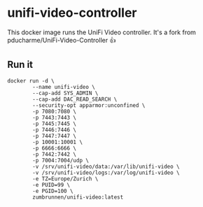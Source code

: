 # unifi-video-controller

This docker image runs the UniFi Video controller. It's a fork from pducharme/UniFi-Video-Controller :+1:

## Run it

```
docker run -d \
        --name unifi-video \
        --cap-add SYS_ADMIN \
        --cap-add DAC_READ_SEARCH \
        --security-opt apparmor:unconfined \
        -p 7080:7080 \
        -p 7443:7443 \
        -p 7445:7445 \
        -p 7446:7446 \
        -p 7447:7447 \
        -p 10001:10001 \
        -p 6666:6666 \
        -p 7442:7442 \
        -p 7004:7004/udp \
        -v /srv/unifi-video/data:/var/lib/unifi-video \
        -v /srv/unifi-video/logs:/var/log/unifi-video \
        -e TZ=Europe/Zurich \
        -e PUID=99 \
        -e PGID=100 \
        zumbrunnen/unifi-video:latest
```
